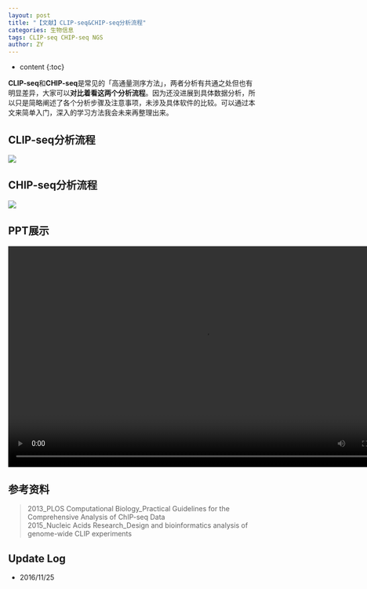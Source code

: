 ```yaml
---
layout: post
title: "【文献】CLIP-seq&CHIP-seq分析流程"
categories: 生物信息
tags: CLIP-seq CHIP-seq NGS
author: ZY
---
```


* content
{:toc}

**CLIP-seq**和**CHIP-seq**是常见的「高通量测序方法」，两者分析有共通之处但也有明显差异，大家可以**对比着看这两个分析流程**。因为还没进展到具体数据分析，所以只是简略阐述了各个分析步骤及注意事项，未涉及具体软件的比较。可以通过本文来简单入门，深入的学习方法我会未来再整理出来。




## CLIP-seq分析流程

![](https://raw.githubusercontent.com/woaielf/woaielf.github.io/master/_posts/Pic/1611/161125-1.png)

## CHIP-seq分析流程

![](https://raw.githubusercontent.com/woaielf/woaielf.github.io/master/_posts/Pic/1611/161125-2.png)

## PPT展示
<video width="800" height="450" controls="controls">
    <source src="https://raw.githubusercontent.com/woaielf/woaielf.github.io/master/_posts/Video/161125.mp4" type="video/mp4" />
</video>

## 参考资料
> 2013_PLOS Computational Biology_Practical Guidelines for the Comprehensive Analysis of ChIP-seq Data <br>
2015_Nucleic Acids Research_Design and bioinformatics analysis of genome-wide CLIP experiments

## Update Log
- 2016/11/25